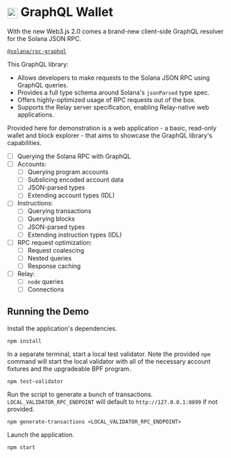 # <img src="https://upload.wikimedia.org/wikipedia/commons/thumb/1/17/GraphQL_Logo.svg/1024px-GraphQL_Logo.svg.png?20161105194737" alt="graphql-icon" width="24" align="center"/> GraphQL Wallet

With the new Web3.js 2.0 comes a brand-new client-side GraphQL resolver for the 
Solana JSON RPC.

[`@solana/rpc-graphql`](https://www.npmjs.com/package/@solana/rpc-graphql)

This GraphQL library:

- Allows developers to make requests to the Solana JSON RPC using GraphQL 
  queries.
- Provides a full type schema around Solana's `jsonParsed` type spec.
- Offers highly-optimized usage of RPC requests out of the box.
- Supports the Relay server specification, enabling Relay-native web
  applications.

Provided here for demonstration is a web application - a basic, read-only wallet 
and block explorer - that aims to showcase the GraphQL library's capabilities.

- [ ] Querying the Solana RPC with GraphQL
- [ ] Accounts:
  - [ ] Querying program accounts
  - [ ] Subslicing encoded account data
  - [ ] JSON-parsed types
  - [ ] Extending account types (IDL)
- [ ] Instructions:
  - [ ] Querying transactions
  - [ ] Querying blocks
  - [ ] JSON-parsed types
  - [ ] Extending instruction types (IDL)
- [ ] RPC request optimization:
  - [ ] Request coalescing
  - [ ] Nested queries
  - [ ] Response caching
- [ ] Relay:
  - [ ] `node` queries
  - [ ] Connections

## Running the Demo

Install the application's dependencies.

```
npm install
```

In a separate terminal, start a local test validator.
Note the provided `npm` command will start the local validator with all of the
necessary account fixtures and the upgradeable BPF program.

```
npm test-validator
```

Run the script to generate a bunch of transactions.
`LOCAL_VALIDATOR_RPC_ENDPOINT` will default to `http://127.0.0.1:8899` if not
provided.

```
npm generate-transactions <LOCAL_VALIDATOR_RPC_ENDPOINT>
```

Launch the application.

```
npm start
```
